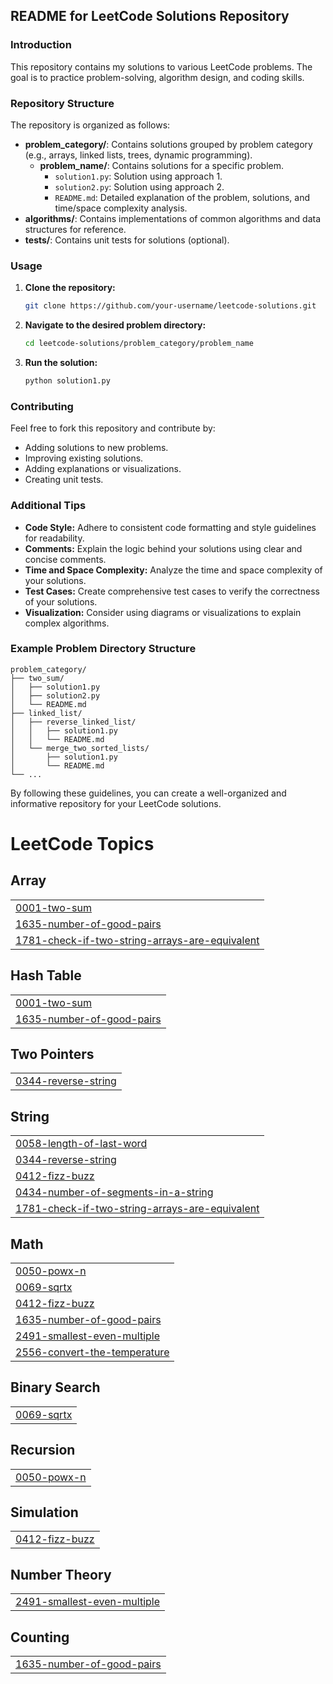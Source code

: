## README for LeetCode Solutions Repository

### Introduction
This repository contains my solutions to various LeetCode problems. The goal is to practice problem-solving, algorithm design, and coding skills.

### Repository Structure
The repository is organized as follows:

* **problem_category/**: Contains solutions grouped by problem category (e.g., arrays, linked lists, trees, dynamic programming).
    * **problem_name/**: Contains solutions for a specific problem.
        * `solution1.py`: Solution using approach 1.
        * `solution2.py`: Solution using approach 2.
        * `README.md`: Detailed explanation of the problem, solutions, and time/space complexity analysis.
* **algorithms/**: Contains implementations of common algorithms and data structures for reference.
* **tests/**: Contains unit tests for solutions (optional).

### Usage
1. **Clone the repository:**
   ```bash
   git clone https://github.com/your-username/leetcode-solutions.git
   ```
2. **Navigate to the desired problem directory:**
   ```bash
   cd leetcode-solutions/problem_category/problem_name
   ```
3. **Run the solution:**
   ```bash
   python solution1.py
   ```

### Contributing
Feel free to fork this repository and contribute by:
* Adding solutions to new problems.
* Improving existing solutions.
* Adding explanations or visualizations.
* Creating unit tests.

### Additional Tips
* **Code Style:** Adhere to consistent code formatting and style guidelines for readability.
* **Comments:** Explain the logic behind your solutions using clear and concise comments.
* **Time and Space Complexity:** Analyze the time and space complexity of your solutions.
* **Test Cases:** Create comprehensive test cases to verify the correctness of your solutions.
* **Visualization:** Consider using diagrams or visualizations to explain complex algorithms.

### Example Problem Directory Structure
```
problem_category/
├── two_sum/
│   ├── solution1.py
│   ├── solution2.py
│   └── README.md
├── linked_list/
│   ├── reverse_linked_list/
│   │   ├── solution1.py
│   │   └── README.md
│   └── merge_two_sorted_lists/
│       ├── solution1.py
│       └── README.md
└── ...
```


By following these guidelines, you can create a well-organized and informative repository for your LeetCode solutions.


<!---LeetCode Topics Start-->
# LeetCode Topics
## Array
|  |
| ------- |
| [0001-two-sum](https://github.com/Ermon13/leetcode-problem/tree/master/0001-two-sum) |
| [1635-number-of-good-pairs](https://github.com/Ermon13/leetcode-problem/tree/master/1635-number-of-good-pairs) |
| [1781-check-if-two-string-arrays-are-equivalent](https://github.com/Ermon13/leetcode-problem/tree/master/1781-check-if-two-string-arrays-are-equivalent) |
## Hash Table
|  |
| ------- |
| [0001-two-sum](https://github.com/Ermon13/leetcode-problem/tree/master/0001-two-sum) |
| [1635-number-of-good-pairs](https://github.com/Ermon13/leetcode-problem/tree/master/1635-number-of-good-pairs) |
## Two Pointers
|  |
| ------- |
| [0344-reverse-string](https://github.com/Ermon13/leetcode-problem/tree/master/0344-reverse-string) |
## String
|  |
| ------- |
| [0058-length-of-last-word](https://github.com/Ermon13/leetcode-problem/tree/master/0058-length-of-last-word) |
| [0344-reverse-string](https://github.com/Ermon13/leetcode-problem/tree/master/0344-reverse-string) |
| [0412-fizz-buzz](https://github.com/Ermon13/leetcode-problem/tree/master/0412-fizz-buzz) |
| [0434-number-of-segments-in-a-string](https://github.com/Ermon13/leetcode-problem/tree/master/0434-number-of-segments-in-a-string) |
| [1781-check-if-two-string-arrays-are-equivalent](https://github.com/Ermon13/leetcode-problem/tree/master/1781-check-if-two-string-arrays-are-equivalent) |
## Math
|  |
| ------- |
| [0050-powx-n](https://github.com/Ermon13/leetcode-problem/tree/master/0050-powx-n) |
| [0069-sqrtx](https://github.com/Ermon13/leetcode-problem/tree/master/0069-sqrtx) |
| [0412-fizz-buzz](https://github.com/Ermon13/leetcode-problem/tree/master/0412-fizz-buzz) |
| [1635-number-of-good-pairs](https://github.com/Ermon13/leetcode-problem/tree/master/1635-number-of-good-pairs) |
| [2491-smallest-even-multiple](https://github.com/Ermon13/leetcode-problem/tree/master/2491-smallest-even-multiple) |
| [2556-convert-the-temperature](https://github.com/Ermon13/leetcode-problem/tree/master/2556-convert-the-temperature) |
## Binary Search
|  |
| ------- |
| [0069-sqrtx](https://github.com/Ermon13/leetcode-problem/tree/master/0069-sqrtx) |
## Recursion
|  |
| ------- |
| [0050-powx-n](https://github.com/Ermon13/leetcode-problem/tree/master/0050-powx-n) |
## Simulation
|  |
| ------- |
| [0412-fizz-buzz](https://github.com/Ermon13/leetcode-problem/tree/master/0412-fizz-buzz) |
## Number Theory
|  |
| ------- |
| [2491-smallest-even-multiple](https://github.com/Ermon13/leetcode-problem/tree/master/2491-smallest-even-multiple) |
## Counting
|  |
| ------- |
| [1635-number-of-good-pairs](https://github.com/Ermon13/leetcode-problem/tree/master/1635-number-of-good-pairs) |
<!---LeetCode Topics End-->